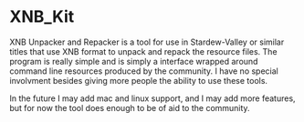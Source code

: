 # XNB_Kit
XNB Unpacker and Repacker is a tool for use in Stardew-Valley or similar titles that use XNB format to unpack and repack the resource files. The program is really simple and is simply a interface wrapped around command line resources produced by the community. I have no special involvment besides giving more people the ability to use these tools.

In the future I may add mac and linux support, and I may add more features, but for now the tool does enough to be of aid to the community.
